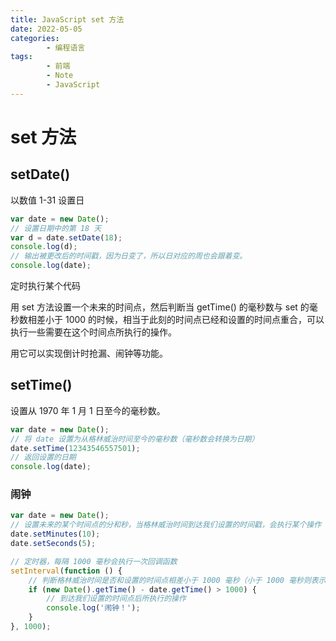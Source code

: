 ```yaml
---
title: JavaScript set 方法
date: 2022-05-05
categories:
        - 编程语言
tags:
        - 前端
        - Note
        - JavaScript
---
```


# set 方法

## setDate()

以数值 1-31 设置日

```js
var date = new Date();
// 设置日期中的第 18 天
var d = date.setDate(18);
console.log(d);
// 输出被更改后的时间戳，因为日变了，所以日对应的周也会跟着变。
console.log(date);
```

定时执行某个代码

用 set 方法设置一个未来的时间点，然后判断当 getTime() 的毫秒数与 set 的毫秒数相差小于 1000 的时候，相当于此刻的时间点已经和设置的时间点重合，可以执行一些需要在这个时间点所执行的操作。

用它可以实现倒计时抢漏、闹钟等功能。

## setTime()

设置从 1970 年 1 月 1 日至今的毫秒数。

```js
var date = new Date();
// 将 date 设置为从格林威治时间至今的毫秒数（毫秒数会转换为日期）
date.setTime(12343546557501);
// 返回设置的日期
console.log(date);
```

### 闹钟

```js
var date = new Date();
// 设置未来的某个时间点的分和秒，当格林威治时间到达我们设置的时间戳，会执行某个操作
date.setMinutes(10);
date.setSeconds(5);

// 定时器，每隔 1000 毫秒会执行一次回调函数
setInterval(function () {
	// 判断格林威治时间是否和设置的时间点相差小于 1000 毫秒（小于 1000 毫秒则表示格林威治时间已经到大我们设置的时间戳）
	if (new Date().getTime() - date.getTime() > 1000) {
		// 到达我们设置的时间点后所执行的操作
		console.log('闹钟！');
	}
}, 1000);
```
